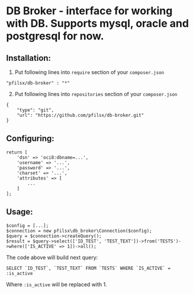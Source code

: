 DB Broker - interface for working with DB. Supports mysql, oracle and postgresql for now. 
=============================

Installation:
------------------
1.  Put following lines into `require` section of your `composer.json`
```
"pfilsx/db-broker" : "*"
```
2. Put following lines into `repositories` section of your `composer.json`
```
{
    "type": "git",
    "url": "https://github.com/pfilsx/db-broker.git"
}
```
Configuring:
------------------
```
return [
    'dsn' => 'oci8:dbname=...',
    'username' => '...',
    'password' => '...',
    'charset' => '...',
    'attributes' => [
        ...
    ]
];
```
Usage:
------------------
```
$config = [...];
$connection = new pfilsx\db_broker\Connection($config);
$query = $connection->createQuery();
$result = $query->select(['ID_TEST', 'TEST_TEXT'])->from('TESTS')->where(['IS_ACTIVE' => 1])->all();
```

The code above will build next query:
```
SELECT `ID_TEST`, `TEST_TEXT` FROM `TESTS` WHERE `IS_ACTIVE` = :is_active
```
Where `:is_active` will be replaced with 1.
